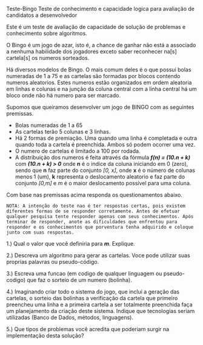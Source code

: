 Teste-Bingo
Teste de conhecimento e capacidade logica para avaliação de candidatos a desenvolvedor

Este é um teste de avaliação de capacidade de solução de problemas e conhecimento sobre algoritmos.

O Bingo é um jogo de azar, isto é, a chance de ganhar não está a associado a nenhuma habilidade dos jogadores exceto saber reconhecer na[s] cartela[s] os numeros sorteados.

Há diversos modelos de Bingo. O mais comum deles é o que possui bolas numeradas de 1 a 75 e as cartelas são formadas por blocos contendo numeros aleatorios. Estes numeros estão organizados em ordem aleatoria em linhas e colunas e na junção da coluna central com a linha central há um bloco onde não há numero para ser marcado.

Supomos que queiramos desenvolver um jogo de BINGO com as seguintes premissas.

* Bolas numeradas de 1 a 65
* As cartelas terão 5 colunas e 3 linhas.
* Há 2 formas de premiação. Uma quando uma linha é completada e outra quando toda a cartela é preenchida. Ambos só podem ocorrer uma vez.
* O numero de cartelas é limitado a 100 por rodada.
* A distribuição dos numeros é feita através da fórmula ***f(n) = (10.n + k)*** com ***(10.n + k) > 0*** onde **n** é o indice da coluna iniciando em 0 (zero), sendo que **n** faz parte do conjunto *[0, x]*, onde **x** é o número de colunas menos 1 (um), **k** representa o deslocamento aleatorio e faz parte do conjunto *[0,m]* e *m* é o maior deslocamento possível para uma coluna.

Com base nas premissas acima responda os questionamentos abaixo.

    NOTA: A intenção do teste nao é ter respostas certas, pois existem diferentes formas de se responder corretamente. Antes de efetuar qualquer pesquisa tente responder apenas com seus conhecimentos. Após terminar de responder, anote as dificuldades que enfrentou para responder e os conhecimentos que porventura tenha adquirido e coloque junto com suas respostas.

1.) Qual o valor que você definiria para ***m***. Explique.

2.) Descreva um algoritmo para gerar as cartelas. Voce pode utilizar suas proprias palavras ou pseudo-código.

3.) Escreva uma funcao (em codigo de qualquer linguagem ou pseudo-codigo) que faz o sorteio de um numero (bolinha).

4.) Imaginando criar todo o sistema do jogo, que inclui a geração das cartelas, o sorteio das bolinhas a verificação da cartela que primeiro preencheu uma linha e a primeira cartela a ser totalmente preenchida faça um planejamento da criação deste sistema. Indique que tecnologias seriam utilizadas (Banco de Dados, métodos, linguagens).

5.) Que tipos de problemas você acredita que poderiam surgir na implementação desta solução?




